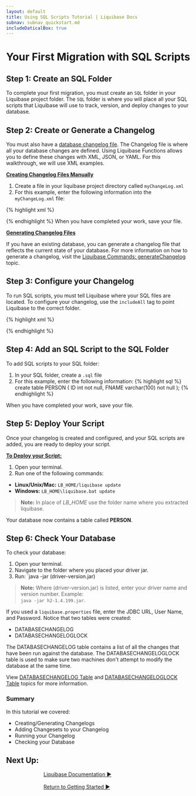 ```yaml
---
layout: default
title: Using SQL Scripts Tutorial | Liquibase Docs
subnav: subnav_quickstart.md
includeDaticalBox: true
---
```

# Your First Migration with SQL Scripts

## Step 1: Create an SQL Folder

To complete your first migration, you must create an `SQL` folder in your Liquibase project folder.  The `SQL` folder is where you will place all your SQL scripts that Liquibase will use to track, version, and deploy changes to your database.

## Step 2: Create or Generate a Changelog

You must also have a [database changelog file](/documentation/databasechangelog.html). The Changelog file is where all your database changes are defined. Using Liquibase Functions allows you to define these changes with XML, JSON, or YAML. For this walkthrough, we will use XML examples.

**<u>Creating Changelog Files Manually</u>**

1. Create a file in your liquibase project directory called `myChangeLog.xml` 
2. For this example, enter the following information into the `myChangeLog.xml` file: 

{% highlight xml %}
<?xml version="1.0" encoding="UTF-8"?>
<databaseChangeLog
  xmlns="http://www.liquibase.org/xml/ns/dbchangelog"
  xmlns:xsi="http://www.w3.org/2001/XMLSchema-instance"
  xsi:schemaLocation="http://www.liquibase.org/xml/ns/dbchangelog
         http://www.liquibase.org/xml/ns/dbchangelog/dbchangelog-3.8.xsd">

</databaseChangeLog>
{% endhighlight %}
When you have completed your work, save your file.

<br>

**<u>Generating Changelog Files</u>**

If you have an existing database, you can generate a changelog file that reflects the current state of your database. For more information on how to generate a changelog, visit the [Liquibase Commands: generateChangelog](/documentation/generating_changelogs.html) topic.

## Step 3: Configure your Changelog

To run SQL scripts, you must tell Liquibase where your SQL files are located. To configure your changelog, use the `includeAll` tag to point Liquibase to the correct folder.

{% highlight xml %}
<?xml version="1.0" encoding="UTF-8"?>
<databaseChangeLog
  xmlns="http://www.liquibase.org/xml/ns/dbchangelog"
  xmlns:xsi="http://www.w3.org/2001/XMLSchema-instance"
  xsi:schemaLocation="http://www.liquibase.org/xml/ns/dbchangelog
         http://www.liquibase.org/xml/ns/dbchangelog/dbchangelog-3.8.xsd">

  <includeAll path="sql"/>
</databaseChangeLog>
{% endhighlight %}

## Step 4: Add an SQL Script to the SQL Folder
To add SQL scripts to your SQL folder:

1. In your SQL folder, create a `.sql` file
2. For this example, enter the following information:
{% highlight sql %}
create table PERSON (
    ID int not null,
    FNAME varchar(100) not null
);
{% endhighlight %}

When you have completed your work, save your file.

## Step 5: Deploy Your Script

Once your changelog is created and configured, and your SQL scripts are added, you are ready to deploy your script.

**<u>To Deploy your Script:</u>**
1. Open your terminal.
2. Run one of the following commands:
- **Linux/Unix/Mac:** `LB_HOME/liquibase update`
- **Windows:** `LB_HOME\liquibase.bat update`

> **Note:** In place of *LB_HOME* use the folder name where you extracted liquibase.

Your database now contains a table called **PERSON**.

## Step 6: Check Your Database
To check your database:
1. Open your terminal.
2. Navigate to the folder where you placed your driver jar.
3. Run: `java -jar (driver-version.jar)

> **Note:** Where (driver-version.jar) is listed, enter your driver name and version number. Example: <br> `java -jar h2-1.4.199.jar`.

If you used a `liquibase.properties` file, enter the JDBC URL, User Name, and Password. Notice that two tables were created: 
- DATABASECHANGELOG
- DATABASECHANGELOGLOCK

The DATABASECHANGELOG table contains a list of all the changes that 
have been run against the database. The DATABASECHANGELOGLOCK table is used to make sure two machines don't attempt to modify the database at the same time.

View [DATABASECHANGELOG Table](/documentation/databasechangelog_table.html) and [DATABASECHANGELOGLOCK Table](/documentation/databasechangeloglock_table.html) topics for more information.

### Summary
In this tutorial we covered:
- Creating/Generating Changelogs
- Adding Changesets to your Changelog
- Running your Changelog
- Checking your Database

## **Next Up:** 

<div class="cta-container" style="margin-left: auto; margin-right: auto; width: 300px; height: 50px">
<div class="cta cta--block"><a href="/documentation/index.html">Liquibase Documentation ►</a></div>
<br>
<div class="cta cta--block"><a href="/quickstart.html">Return to Getting Started ►</a></div>
</div>
